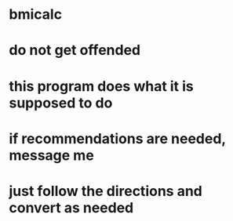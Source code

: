 # bmicalc
# do not get offended
# this program does what it is supposed to do
# if recommendations are needed, message me
# just follow the directions and convert as needed
